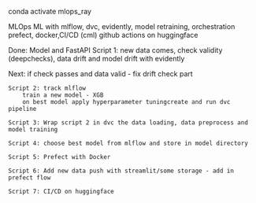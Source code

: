 conda activate mlops_ray

MLOps ML with mlflow, dvc, evidently, model retraining, orchestration prefect, docker,CI/CD (cml) github actions on huggingface

Done:
    Model and FastAPI
    Script 1: new data comes, check validity (deepchecks), data drift and model drift with evidently

Next:
    if check passes and data valid - fix drift check part

    Script 2: track mlflow
        train a new model - XGB
        on best model apply hyperparameter tuningcreate and run dvc pipeline

    Script 3: Wrap script 2 in dvc the data loading, data preprocess and model training

    Script 4: choose best model from mlflow and store in model directory

    Script 5: Prefect with Docker

    Script 6: Add new data push with streamlit/some storage - add in prefect flow

    Script 7: CI/CD on huggingface